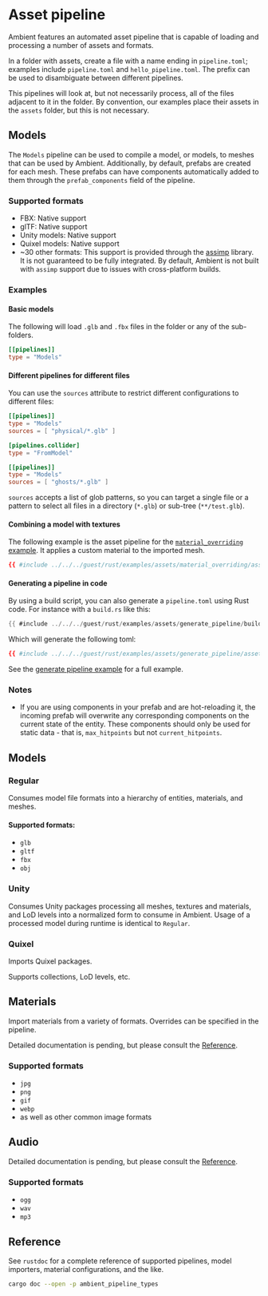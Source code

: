 # Asset pipeline

<!-- markdownlint-disable-file MD024 -->

Ambient features an automated asset pipeline that is capable of loading and processing a number of assets and formats.

In a folder with assets, create a file with a name ending in `pipeline.toml`; examples include `pipeline.toml` and `hello_pipeline.toml`. The prefix can be used to disambiguate between different pipelines.

This pipelines will look at, but not necessarily process, all of the files adjacent to it in the folder. By convention,
our examples place their assets in the `assets` folder, but this is not necessary.

## Models

The `Models` pipeline can be used to compile a model, or models, to meshes that can be used by Ambient. Additionally, by
default, prefabs are created for each mesh. These prefabs can have components automatically added to them through the
`prefab_components` field of the pipeline.

### Supported formats

- FBX: Native support
- glTF: Native support
- Unity models: Native support
- Quixel models: Native support
- ~30 other formats: This support is provided through the [assimp](https://github.com/assimp/assimp) library. It is not
  guaranteed to be fully integrated. By default, Ambient is not built with `assimp` support due to issues with cross-platform builds.

### Examples

#### Basic models

The following will load `.glb` and `.fbx` files in the folder or any of the sub-folders.

```toml
[[pipelines]]
type = "Models"
```

#### Different pipelines for different files

You can use the `sources` attribute to restrict different configurations to different files:

```toml
[[pipelines]]
type = "Models"
sources = [ "physical/*.glb" ]

[pipelines.collider]
type = "FromModel"

[[pipelines]]
type = "Models"
sources = [ "ghosts/*.glb" ]
```

`sources` accepts a list of glob patterns, so you can target a single file or a pattern to select all files in a
directory (`*.glb`) or sub-tree (`**/test.glb`).

#### Combining a model with textures

The following example is the asset pipeline for the [`material_overriding` example](https://github.com/AmbientRun/Ambient/tree/main/guest/rust/examples/assets/material_overriding). It applies a custom material to
the imported mesh.

```toml
{{ #include ../../../guest/rust/examples/assets/material_overriding/assets/pipeline.toml }}
```

#### Generating a pipeline in code

By using a build script, you can also generate a `pipeline.toml` using Rust code. For instance with a `build.rs` like this:

```rust
{{ #include ../../../guest/rust/examples/assets/generate_pipeline/build.rs }}
```

Which will generate the following toml:

```toml
{{ #include ../../../guest/rust/examples/assets/generate_pipeline/assets/pipeline.toml }}
```

See the [generate pipeline example](https://github.com/AmbientRun/Ambient/tree/main/guest/rust/examples/assets/generate_pipeline) for a full example.

### Notes

- If you are using components in your prefab and are hot-reloading it, the incoming prefab will overwrite any
  corresponding components on the current state of the entity. These components should only be used for static data - that
  is, `max_hitpoints` but not `current_hitpoints`.

## Models

### Regular

Consumes model file formats into a hierarchy of entities, materials, and meshes.

#### Supported formats:

- `glb`
- `gltf`
- `fbx`
- `obj`

### Unity

Consumes Unity packages processing all meshes, textures and materials, and LoD levels into a normalized form to consume in Ambient.
Usage of a processed model during runtime is identical to `Regular`.

### Quixel

Imports Quixel packages.

Supports collections, LoD levels, etc.

## Materials

Import materials from a variety of formats. Overrides can be specified in the pipeline.

Detailed documentation is pending, but please consult the [Reference](#reference).

### Supported formats

- `jpg`
- `png`
- `gif`
- `webp`
- as well as other common image formats

## Audio

Detailed documentation is pending, but please consult the [Reference](#reference).

### Supported formats

- `ogg`
- `wav`
- `mp3`

## Reference

See `rustdoc` for a complete reference of supported pipelines, model importers, material configurations,
and the like.

```sh
cargo doc --open -p ambient_pipeline_types
```
